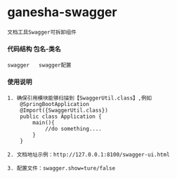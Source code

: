 # ganesha-swagger
    文档工具Swagger可拆卸组件

#### 代码结构 包名-类名
    swagger   swagger配置

#### 使用说明
    1. 确保引用模块能够扫描到【SwaggerUtil.class】,例如
        @SpringBootApplication
        @Import({SwaggerUtil.class})
        public class Application {
            main(){
                //do something....
            }
        }

    2. 文档地址示例：http://127.0.0.1:8100/swagger-ui.html

    3. 配置文件：swagger.show=ture/false

